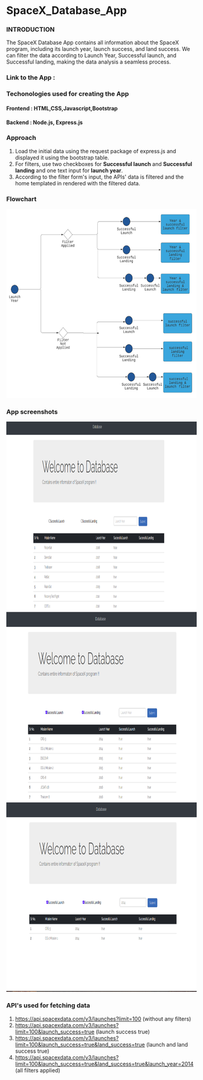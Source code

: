 # SpaceX_Database_App

### INTRODUCTION

The SpaceX Database App contains all information about the SpaceX program, including its launch year, launch success, and land success. We can filter the data according to Launch Year, Successful launch, and Successful landing, making the data analysis a seamless process.

### Link to the App :

### Techonologies used for creating the App

#### Frontend : HTML,CSS,Javascript,Bootstrap
#### Backend  : Node.js, Express.js

### Approach 

1. Load the initial data using the request package of express.js and displayed it using the bootstrap table.
2. For filters, use two checkboxes for  **Successful launch** and **Successful landing** and one text input for **launch year**.
3. According to the filter form's input, the APIs' data is filtered and the home templated in rendered with the filtered data.

### Flowchart 

<img src="images/flowchart.png" width="700" height="500">

### App screenshots

<img src="images/img1.png" width="700" height="500">

<img src="images/img2.png" width="700" height="500">

<img src="images/img3.png" width="700" height="500">


### API's used for fetching data

1. https://api.spacexdata.com/v3/launches?limit=100 (without any filters)
2. https://api.spacexdata.com/v3/launches?limit=100&launch_success=true (launch success true)
3. https://api.spacexdata.com/v3/launches?limit=100&launch_success=true&land_success=true (launch and land success true)
4. https://api.spacexdata.com/v3/launches?limit=100&launch_success=true&land_success=true&launch_year=2014 (all filters applied)

